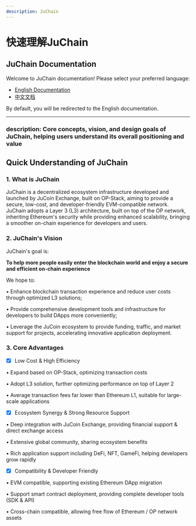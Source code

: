 ```yaml
---
description: JuChain
---
```


# 快速理解JuChain

## JuChain Documentation

Welcome to JuChain documentation! Please select your preferred language:

* [English Documentation](en/)
* [中文文档](zh/)

By default, you will be redirected to the English documentation.

***

### description: Core concepts, vision, and design goals of JuChain, helping users understand its overall positioning and value

## Quick Understanding of JuChain

### 1. What is JuChain

JuChain is a decentralized ecosystem infrastructure developed and launched by JuCoin Exchange, built on OP-Stack, aiming to provide a secure, low-cost, and developer-friendly EVM-compatible network. JuChain adopts a Layer 3 (L3) architecture, built on top of the OP network, inheriting Ethereum's security while providing enhanced scalability, bringing a smoother on-chain experience for developers and users.

### 2. JuChain's Vision

JuChain's goal is:

**To help more people easily enter the blockchain world and enjoy a secure and efficient on-chain experience**

We hope to:

• Enhance blockchain transaction experience and reduce user costs through optimized L3 solutions;

• Provide comprehensive development tools and infrastructure for developers to build DApps more conveniently;

• Leverage the JuCoin ecosystem to provide funding, traffic, and market support for projects, accelerating innovative application deployment.

### 3. Core Advantages

* [x] Low Cost & High Efficiency

• Expand based on OP-Stack, optimizing transaction costs

• Adopt L3 solution, further optimizing performance on top of Layer 2

• Average transaction fees far lower than Ethereum L1, suitable for large-scale applications

* [x] Ecosystem Synergy & Strong Resource Support

• Deep integration with JuCoin Exchange, providing financial support & direct exchange access

• Extensive global community, sharing ecosystem benefits

• Rich application support including DeFi, NFT, GameFi, helping developers grow rapidly

* [x] Compatibility & Developer Friendly

• EVM compatible, supporting existing Ethereum DApp migration

• Support smart contract deployment, providing complete developer tools (SDK & API)

• Cross-chain compatible, allowing free flow of Ethereum / OP network assets
